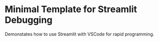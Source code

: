 # Minimal Template for Streamlit Debugging

Demonstates how to use Streamlit with VSCode for rapid programming.
